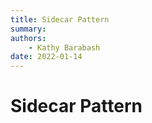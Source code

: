 ```yaml
---
title: Sidecar Pattern
summary: 
authors:
    - Kathy Barabash
date: 2022-01-14
---
```


# Sidecar Pattern